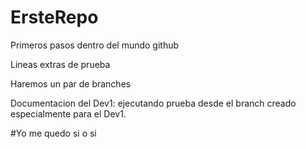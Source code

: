 # ErsteRepo
Primeros pasos dentro del mundo github

Lineas extras de prueba 

Haremos un par de branches

Documentacion del Dev1: ejecutando prueba desde el branch  creado especialmente para el Dev1.

#Yo me quedo si o si
